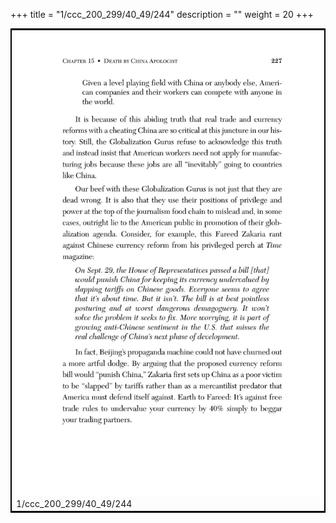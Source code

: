 +++
title = "1/ccc_200_299/40_49/244"
description = ""
weight = 20
+++

<table style="border:2px solid black;max-width:800px;max-height:800px;" 
><tr><td><img class="center-fit-jpg"
src="/jpg_/out_jpg_dbc_244.jpg"  >1/ccc_200_299/40_49/244</img></td></tr></table>